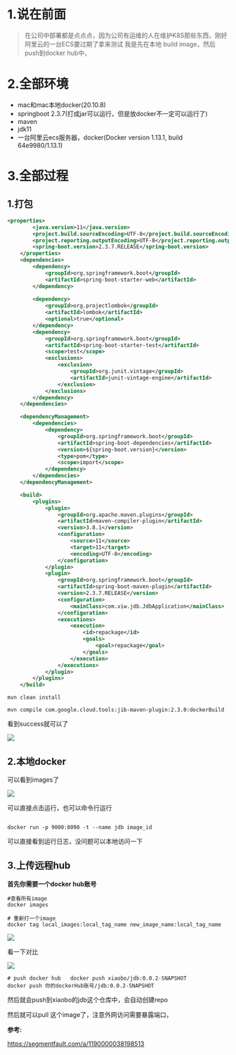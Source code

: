 
# 1.说在前面

> 在公司中部署都是点点点，因为公司有运维的人在维护K8S那些东西，刚好阿里云的一台ECS要过期了拿来测试
> 我是先在本地 build image，然后push到docker hub中，


# 2.全部环境

- mac和mac本地docker(20.10.8)
- springboot 2.3.7(打成jar可以运行，但是放docker不一定可以运行了)
- maven
- jdk11
- 一台阿里云ecs服务器，docker(Docker version 1.13.1, build 64e9980/1.13.1)

# 3.全部过程

## 1.打包

```xml
<properties>
        <java.version>11</java.version>
        <project.build.sourceEncoding>UTF-8</project.build.sourceEncoding>
        <project.reporting.outputEncoding>UTF-8</project.reporting.outputEncoding>
        <spring-boot.version>2.3.7.RELEASE</spring-boot.version>
    </properties>
    <dependencies>
        <dependency>
            <groupId>org.springframework.boot</groupId>
            <artifactId>spring-boot-starter-web</artifactId>
        </dependency>
       
        <dependency>
            <groupId>org.projectlombok</groupId>
            <artifactId>lombok</artifactId>
            <optional>true</optional>
        </dependency>
        <dependency>
            <groupId>org.springframework.boot</groupId>
            <artifactId>spring-boot-starter-test</artifactId>
            <scope>test</scope>
            <exclusions>
                <exclusion>
                    <groupId>org.junit.vintage</groupId>
                    <artifactId>junit-vintage-engine</artifactId>
                </exclusion>
            </exclusions>
        </dependency>
    </dependencies>

    <dependencyManagement>
        <dependencies>
            <dependency>
                <groupId>org.springframework.boot</groupId>
                <artifactId>spring-boot-dependencies</artifactId>
                <version>${spring-boot.version}</version>
                <type>pom</type>
                <scope>import</scope>
            </dependency>
        </dependencies>
    </dependencyManagement>

    <build>
        <plugins>
            <plugin>
                <groupId>org.apache.maven.plugins</groupId>
                <artifactId>maven-compiler-plugin</artifactId>
                <version>3.8.1</version>
                <configuration>
                    <source>11</source>
                    <target>11</target>
                    <encoding>UTF-8</encoding>
                </configuration>
            </plugin>
            <plugin>
                <groupId>org.springframework.boot</groupId>
                <artifactId>spring-boot-maven-plugin</artifactId>
                <version>2.3.7.RELEASE</version>
                <configuration>
                    <mainClass>com.viw.jdb.JdbApplication</mainClass>
                </configuration>
                <executions>
                    <execution>
                        <id>repackage</id>
                        <goals>
                            <goal>repackage</goal>
                        </goals>
                    </execution>
                </executions>
            </plugin>
        </plugins>
    </build>

```

```
mvn clean install

mvn compile com.google.cloud.tools:jib-maven-plugin:2.3.0:dockerBuild
```

看到success就可以了

![](https://xiaoboblog-bucket.oss-cn-hangzhou.aliyuncs.com/blog/20220407141248.png)


## 2.本地docker

可以看到images了

![](https://xiaoboblog-bucket.oss-cn-hangzhou.aliyuncs.com/blog/20220407141139.png)

可以直接点击运行，也可以命令行运行


```shell

docker run -p 9000:8090 -t --name jdb image_id

```
可以直接看到运行日志，没问题可以本地访问一下


## 3.上传远程hub

**首先你需要一个docker hub账号**



```
#查看所有image
docker images 
```



```
# 重新打一个image
docker tag local_images:local_tag_name new_image_name:local_tag_name

```
![](https://xiaoboblog-bucket.oss-cn-hangzhou.aliyuncs.com/blog/20220407141817.png)

看一下对比

![](https://xiaoboblog-bucket.oss-cn-hangzhou.aliyuncs.com/blog/20220407141853.png)


```
# push docker hub   docker push xiaobo/jdb:0.0.2-SNAPSHOT
docker push 你的dockerHub账号/jdb:0.0.2-SNAPSHOT
```
然后就会push到xiaobo的jdb这个仓库中，会自动创建repo

然后就可以pull 这个image了，注意外网访问需要暴露端口，




**参考:**

https://segmentfault.com/a/1190000038198513